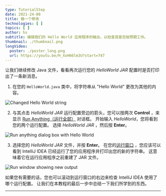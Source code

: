 ```yaml
---
type: TutorialStep
date: 2021-24-08
title: 做一个修改
technologies: [ ]
topics: [ ]
author: hs
subtitle: 编辑我们的 Hello World 应用程序的输出，以检查其是否按预期工作。
thumbnail: ./thumbnail.png
longVideo:
  poster: ./poster_long.png
  url: https://youtu.be/H_XxH66lm3U?start=747
---
```


让我们继续修改 Java 文件，看看再次运行您的 _HelloWorld JAR_ 配置时是否打印出了一条新消息。

1) 在您的 `HelloWorld.java` 类中，将字符串从 "Hello World" 更改为其他的内容。

![Changed Hello World string](changed-hello-world.png)

2) 与其点击 _HelloWorld JAR_ 运行配置旁边的箭头，您可以按两次 **Control** ，来显示 [Run Anything（运行全部）](https://www.jetbrains.com/help/idea/running-anything.html) 对话框。 开始输入 _HelloWorld_，您将看到您的两个运行配置。 选择 _HelloWorld JAR_ ，然后按 **Enter**。

![Run anything dialog box with Hello World](run-anything.png)

3) 选择您的 _HelloWorld JAR_ 文件，并按 **Enter**。 在您的[运行窗口](https://www.jetbrains.com/help/idea/run-tool-window.html) ，您应该可以看到 IntelliJ IDEA 已经运行了您的应用程序并打印出您的新的字符串。 这意味着它在运行应用程序之前重建了 JAR 文件。

![Run window showing new output](new-output-string.png)

如果您有需要的话，您也可以滚动到运行窗口的右边来检查 IntelliJ IDEA 使用了哪个运行配置。 让我们在本教程的最后一步中总结一下我们所学到的东西。


---